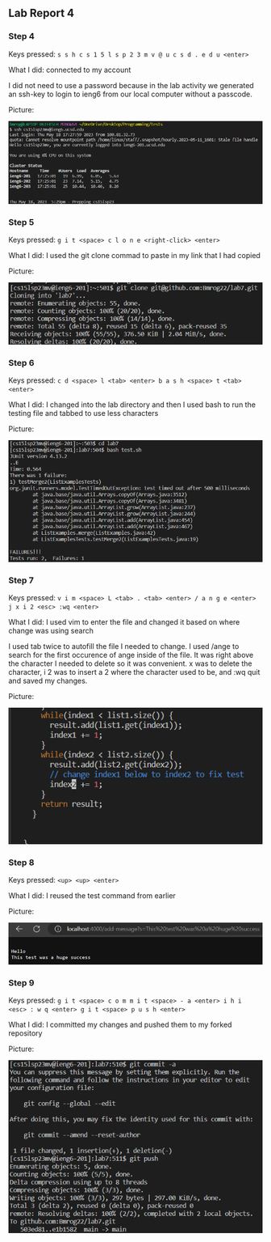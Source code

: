 <h2>Lab Report 4</h2>

<h3>Step 4</h3>

Keys pressed: `s s h c s 1 5 l s p 2 3 m v @ u c s d . e d u <enter>`
  
What I did: connected to my account

I did not need to use a password because in the lab activity we generated an ssh-key to login to ieng6 from our local computer without a passcode.
  
Picture: 
  
![Image](login.png)

<h3>Step 5</h3>
  
Keys pressed: `g i t <space> c l o n e <right-click> <enter>`
  
What I did: I used the git clone commad to paste in my link that I had copied
  
Picture: 
  
![Image](clone.png)
  
<h3>Step 6</h3>
  
Keys pressed: `c d <space> l <tab> <enter> b a s h <space> t <tab> <enter>`
  
What I did: I changed into the lab directory and then I used bash to run the testing file and tabbed to use less characters
  
Picture: 
  
![Image](Test1.png)
  
<h3>Step 7</h3>
  
Keys pressed: `v i m <space> L <tab> . <tab> <enter> / a n g e <enter> j x i 2 <esc> :wq <enter>`
  
What I did: I used vim to enter the file and changed it based on where change was using search

I used tab twice to autofill the file I needed to change. I used /ange to search for the first occurence of ange inside of the file. It was right above the character I needed to delete so it was convenient. x was to delete the character, i 2 was to insert a 2 where the character used to be, and :wq quit and saved my changes.
  
Picture: 
  
![Image](change.png)
  
<h3>Step 8</h3>
  
Keys pressed: `<up> <up> <enter>`
  
What I did: I reused the test command from earlier
  
Picture: 
  
![Image](Test2.png)
  
<h3>Step 9</h3>
  
Keys pressed: `g i t <space> c o m m i t <space> - a <enter> i h i <esc> : w q <enter> g i t <space> p u s h <enter>`
  
What I did: I committed my changes and pushed them to my forked repository
  
Picture: 
  
![Image](push.png)
